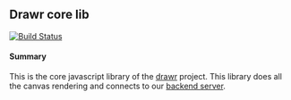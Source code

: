 ## Drawr core lib

[![Build Status](https://travis-ci.org/drawr-team/drawrlib.svg?branch=master)](https://travis-ci.org/drawr-team/drawrlib)

#### Summary
This is the core javascript library of the [drawr](https://github.com/drawr-team) project.
This library does all the canvas rendering and connects to our [backend server](https://github.com/drawr-team/core-server).
